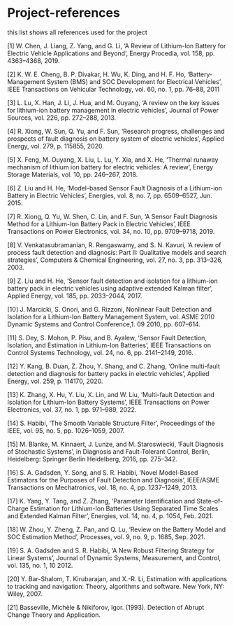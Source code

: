# Project-references
this list shows all references used for the project

[1]	W. Chen, J. Liang, Z. Yang, and G. Li, ‘A Review of Lithium-Ion Battery for Electric Vehicle Applications and Beyond’, Energy Procedia, vol. 158, pp. 4363–4368, 2019.

[2]	K. W. E. Cheng, B. P. Divakar, H. Wu, K. Ding, and H. F. Ho, ‘Battery-Management System (BMS) and SOC Development for Electrical Vehicles’, IEEE Transactions on Vehicular Technology, vol. 60, no. 1, pp. 76–88, 2011

[3]	L. Lu, X. Han, J. Li, J. Hua, and M. Ouyang, ‘A review on the key issues for lithium-ion battery management in electric vehicles’, Journal of Power Sources, vol. 226, pp. 272–288, 2013.

[4]	R. Xiong, W. Sun, Q. Yu, and F. Sun, ‘Research progress, challenges and prospects of fault diagnosis on battery system of electric vehicles’, Applied Energy, vol. 279, p. 115855, 2020.

[5]	X. Feng, M. Ouyang, X. Liu, L. Lu, Y. Xia, and X. He, ‘Thermal runaway mechanism of lithium ion battery for electric vehicles: A review’, Energy Storage Materials, vol. 10, pp. 246–267, 2018.

[6]	Z. Liu and H. He, ‘Model-based Sensor Fault Diagnosis of a Lithium-ion Battery in Electric Vehicles’, Energies, vol. 8, no. 7, pp. 6509–6527, Jun. 2015.

[7]	R. Xiong, Q. Yu, W. Shen, C. Lin, and F. Sun, ‘A Sensor Fault Diagnosis Method for a Lithium-Ion Battery Pack in Electric Vehicles’, IEEE Transactions on Power Electronics, vol. 34, no. 10, pp. 9709–9718, 2019.

[8]	V. Venkatasubramanian, R. Rengaswamy, and S. N. Kavuri, ‘A review of process fault detection and diagnosis: Part II: Qualitative models and search strategies’, Computers & Chemical Engineering, vol. 27, no. 3, pp. 313–326, 2003.

[9]	Z. Liu and H. He, ‘Sensor fault detection and isolation for a lithium-ion battery pack in electric vehicles using adaptive extended Kalman filter’, Applied Energy, vol. 185, pp. 2033–2044, 2017.

[10]	J. Marcicki, S. Onori, and G. Rizzoni, Nonlinear Fault Detection and Isolation for a Lithium-Ion Battery Management System, vol. ASME 2010 Dynamic Systems and Control Conference,1. 09 2010, pp. 607–614.

[11]	S. Dey, S. Mohon, P. Pisu, and B. Ayalew, ‘Sensor Fault Detection, Isolation, and Estimation in Lithium-Ion Batteries’, IEEE Transactions on Control Systems Technology, vol. 24, no. 6, pp. 2141–2149, 2016.

[12]	Y. Kang, B. Duan, Z. Zhou, Y. Shang, and C. Zhang, ‘Online multi-fault detection and diagnosis for battery packs in electric vehicles’, Applied Energy, vol. 259, p. 114170, 2020.

[13]	K. Zhang, X. Hu, Y. Liu, X. Lin, and W. Liu, ‘Multi-fault Detection and Isolation for Lithium-Ion Battery Systems’, IEEE Transactions on Power Electronics, vol. 37, no. 1, pp. 971–989, 2022.

[14]	S. Habibi, ‘The Smooth Variable Structure Filter’, Proceedings of the IEEE, vol. 95, no. 5, pp. 1026–1059, 2007.

[15]	M. Blanke, M. Kinnaert, J. Lunze, and M. Staroswiecki, ‘Fault Diagnosis of Stochastic Systems’, in Diagnosis and Fault-Tolerant Control, Berlin, Heidelberg: Springer Berlin Heidelberg, 2016, pp. 275–342.

[16]	S. A. Gadsden, Y. Song, and S. R. Habibi, ‘Novel Model-Based Estimators for the Purposes of Fault Detection and Diagnosis’, IEEE/ASME Transactions on Mechatronics, vol. 18, no. 4, pp. 1237–1249, 2013.

[17]	K. Yang, Y. Tang, and Z. Zhang, ‘Parameter Identification and State-of-Charge Estimation for Lithium-Ion Batteries Using Separated Time Scales and Extended Kalman Filter’, Energies, vol. 14, no. 4, p. 1054, Feb. 2021.

[18]	W. Zhou, Y. Zheng, Z. Pan, and Q. Lu, ‘Review on the Battery Model and SOC Estimation Method’, Processes, vol. 9, no. 9, p. 1685, Sep. 2021.

[19]	S. A. Gadsden and S. R. Habibi, ‘A New Robust Filtering Strategy for Linear Systems’, Journal of Dynamic Systems, Measurement, and Control, vol. 135, no. 1, 10 2012.

[20]	Y. Bar-Shalom, T. Kirubarajan, and X.-R. Li, Estimation with applications to tracking and navigation: Theory, algorithms and software. New York, NY: Wiley, 2007.

[21]	Basseville, Michèle & Nikiforov, Igor. (1993). Detection of Abrupt Change Theory and Application.

